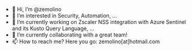 - 👋 Hi, I’m @zemolino
- 👀 I’m interested in Security, Automation, ...
- 🌱 I’m currently working on Zscaler NSS integration with Azure Sentinel and its Kusto Query Language, ...
- 💞️ I’m currently collaborating with a great team!
- 📫 How to reach me? Here you go: zemolino[at]hotmail.com

<!---
zemolino/zemolino is a ✨ special ✨ repository because its `README.md` (this file) appears on your GitHub profile.
You can click the Preview link to take a look at your changes.
--->
